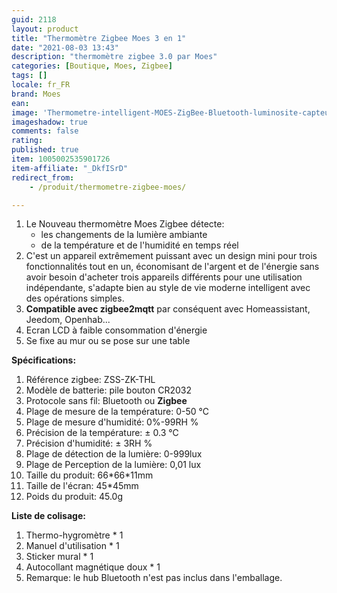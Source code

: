 ```yaml
---
guid: 2118
layout: product 
title: "Thermomètre Zigbee Moes 3 en 1"
date: "2021-08-03 13:43"
description: "thermomètre zigbee 3.0 par Moes"
categories: [Boutique, Moes, Zigbee]
tags: []
locale: fr_FR
brand: Moes
ean: 
image: 'Thermometre-intelligent-MOES-ZigBee-Bluetooth-luminosite-capteur-detection-de-temperature.jpg'
imageshadow: true
comments: false
rating:  
published: true
item: 1005002535901726
item-affiliate: "_DkfISrD"
redirect_from: 
    - /produit/thermometre-zigbee-moes/

---
```


1. Le Nouveau thermomètre Moes Zigbee détecte:
    - les changements de la lumière ambiante
    - de la température et de l'humidité en temps réel
2. C'est un appareil extrêmement puissant avec un design mini pour trois fonctionnalités tout en un, économisant de l'argent et de l'énergie sans avoir besoin d'acheter trois appareils différents pour une utilisation indépendante, s'adapte bien au style de vie moderne intelligent avec des opérations simples.
3. **Compatible avec zigbee2mqtt** par conséquent avec Homeassistant, Jeedom, Openhab...
4. Ecran LCD à faible consommation d'énergie
5. Se fixe au mur ou se pose sur une table

**Spécifications:**

1. Référence zigbee: ZSS-ZK-THL
2. Modèle de batterie: pile bouton CR2032
3. Protocole sans fil: Bluetooth ou **Zigbee**
4. Plage de mesure de la température: 0-50 ℃
5. Plage de mesure d'humidité: 0%-99RH %
6. Précision de la température: ± 0.3 ℃
7. Précision d'humidité: ± 3RH %
8. Plage de détection de la lumière: 0-999lux
9. Plage de Perception de la lumière: 0,01 lux
10. Taille du produit: 66\*66\*11mm
11. Taille de l'écran: 45\*45mm
12. Poids du produit: 45.0g

**Liste de colisage:**

1. Thermo-hygromètre \* 1
2. Manuel d'utilisation \* 1
3. Sticker mural \* 1
4. Autocollant magnétique doux \* 1
5. Remarque: le hub Bluetooth n'est pas inclus dans l'emballage.
